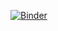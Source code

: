 [![Binder](https://mybinder.org/badge_logo.svg)](https://mybinder.org/v2/gh/chuckpr/BIOS512/main?urlpath=git-pull?repo=https://github.com/chuckpr/BIOS512&branch=main&app=notebook)
